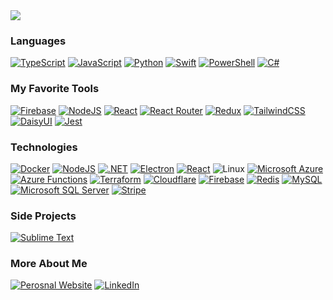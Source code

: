 <img src="https://raw.githubusercontent.com/deanlongstaff/deanlongstaff/main/bartSimpson.gif" style="vertical-align: top;" />

###  Languages
[![TypeScript](https://img.shields.io/badge/TypeScript-3178C6?logo=typescript&logoColor=fff)](https://www.typescriptlang.org/)
[![JavaScript](https://img.shields.io/badge/JavaScript-F7DF1E?logo=javascript&logoColor=000)](https://javascript.info/)
[![Python](https://img.shields.io/badge/Python-3776AB?logo=python&logoColor=fff)](https://www.python.org/)
[![Swift](https://img.shields.io/badge/Swift-F54A2A?logo=swift&logoColor=white)](https://www.swift.org/)
[![PowerShell](https://img.shields.io/badge/-PowerShell-blue?&logo=PowerShell)](https://learn.microsoft.com/en-us/powershell/)
[![C#](https://custom-icon-badges.demolab.com/badge/C%23-%23239120.svg?logo=cshrp&logoColor=white)](https://learn.microsoft.com/en-us/dotnet/csharp/)

###  My Favorite Tools
[![Firebase](https://img.shields.io/badge/Firebase-039BE5?logo=Firebase&logoColor=white)](https://firebase.google.com/)
[![NodeJS](https://img.shields.io/badge/Node.js-6DA55F?logo=node.js&logoColor=white)](https://nodejs.org/en)
[![React](https://img.shields.io/badge/React-%2320232a.svg?logo=react&logoColor=%2361DAFB)](https://react.dev/)
[![React Router](https://img.shields.io/badge/React_Router-CA4245?logo=react-router&logoColor=white)](https://reactrouter.com/)
[![Redux](https://img.shields.io/badge/Redux-764ABC?logo=redux&logoColor=fff)](https://redux.js.org/)
[![TailwindCSS](https://img.shields.io/badge/Tailwind%20CSS-%2338B2AC.svg?logo=tailwind-css&logoColor=white)](https://tailwindcss.com/)
[![DaisyUI](https://img.shields.io/badge/DaisyUI-5A0EF8?logo=daisyui&logoColor=fff)](https://daisyui.com/)
[![Jest](https://img.shields.io/badge/Jest-C21325?logo=jest&logoColor=fff)](https://jestjs.io/)

### Technologies
[![Docker](https://img.shields.io/badge/Docker-2496ED?logo=docker&logoColor=fff)](https://www.docker.com/)
[![NodeJS](https://img.shields.io/badge/Node.js-6DA55F?logo=node.js&logoColor=white)](https://nodejs.org/en)
[![.NET](https://img.shields.io/badge/.NET-512BD4?logo=dotnet&logoColor=fff)](https://dotnet.microsoft.com/)
[![Electron](https://img.shields.io/badge/Electron-2B2E3A?logo=electron&logoColor=fff)](https://www.electronjs.org/)
[![React](https://img.shields.io/badge/React-%2320232a.svg?logo=react&logoColor=%2361DAFB)](https://react.dev/)
![Linux](https://img.shields.io/badge/Linux-FCC624?logo=linux&logoColor=black)
[![Microsoft Azure](https://custom-icon-badges.demolab.com/badge/Microsoft%20Azure-0089D6?logo=msazure&logoColor=white)](https://azure.microsoft.com/en-gb)
[![Azure Functions](https://custom-icon-badges.demolab.com/badge/Azure%20Functions-0078D7?logo=azure-functions&logoColor=fff)](https://learn.microsoft.com/en-us/azure/azure-functions/functions-overview)
[![Terraform](https://img.shields.io/badge/Terraform-844FBA?logo=terraform&logoColor=fff)](https://developer.hashicorp.com/terraform)
[![Cloudflare](https://img.shields.io/badge/Cloudflare-F38020?logo=Cloudflare&logoColor=white)](https://www.cloudflare.com/en-gb/)
[![Firebase](https://img.shields.io/badge/Firebase-039BE5?logo=Firebase&logoColor=white)](https://firebase.google.com/)
[![Redis](https://img.shields.io/badge/Redis-%23DD0031.svg?logo=redis&logoColor=white)](https://redis.io/)
[![MySQL](https://img.shields.io/badge/MySQL-4479A1?logo=mysql&logoColor=fff)](https://www.mysql.com/)
[![Microsoft SQL Server](https://custom-icon-badges.demolab.com/badge/Microsoft%20SQL%20Server-CC2927?logo=mssqlserver-white&logoColor=white)](https://www.microsoft.com/en-gb/sql-server)
[![Stripe](https://img.shields.io/badge/Stripe-5851DD?logo=stripe&logoColor=fff)](https://stripe.com/gb)

### Side Projects
[![Sublime Text](https://img.shields.io/badge/SwitchHub-%23575757.svg?logo=session&logoColor=important)](https://switchhub.uk/)

### More About Me
[![Perosnal Website](https://img.shields.io/badge/Personal%20Website-006CFF?logo=safari&logoColor=fff)](https://deanlongstaff.com)
[![LinkedIn](https://custom-icon-badges.demolab.com/badge/LinkedIn-0A66C2?logo=linkedin-white&logoColor=fff)](https://www.linkedin.com/in/dean-longstaff-934023126/)

